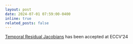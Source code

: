 ```yaml
---
layout: post
date: 2024-07-01 07:59:00-0400
inline: true
related_posts: false
---
```


[Temporal Residual Jacobians](https://temporaljacobians.github.io/) has been accepted at ECCV’24